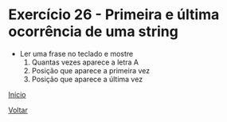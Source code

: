# Exercício 26 - Primeira e última ocorrência de uma string

- Ler uma frase no teclado e mostre
    1. Quantas vezes aparece a letra A
    2. Posição que aparece a primeira vez
    3. Posição que aparece a última vez

[Início](https://github.com/NandesLima/desafios-python)

[Voltar](https://github.com/NandesLima/desafios-python/tree/main/03.%20Usando%20m%C3%B3dulos%20Python)